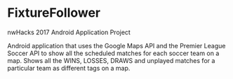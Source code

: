 # FixtureFollower
nwHacks 2017 Android Application Project

Android application that uses the Google Maps API and the Premier League Soccer API to show all the scheduled matches for each soccer team on a map. Shows all the WINS, LOSSES, DRAWS and unplayed matches for a particular team as different tags on a map.
